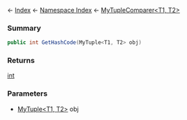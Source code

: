 ← [Index](Api-Index) ← [Namespace Index](Namespace-Index) ← [MyTupleComparer\<T1, T2>](VRage.MyTupleComparer`2)

### Summary

```csharp
public int GetHashCode(MyTuple<T1, T2> obj)
```

### Returns

[int](https://docs.microsoft.com/en-us/dotnet/api/System.Int32?view=netframework-4.6)

### Parameters

* [MyTuple\<T1, T2>]() obj
